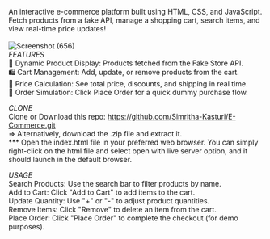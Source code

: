 An interactive e-commerce platform built using HTML, CSS, and JavaScript. Fetch products from a fake API, manage a shopping cart, search items, and view real-time price updates!
<br>
<br>
![Screenshot (656)](https://github.com/user-attachments/assets/0cff2115-45ec-4900-ab43-70bee32a4454)
<br>
*FEATURES*
<br>
🔄 Dynamic Product Display: Products fetched from the Fake Store API.
<br>
🛍️ Cart Management: Add, update, or remove products from the cart.
<br>
💸 Price Calculation: See total price, discounts, and shipping in real time.
<br>
🛑 Order Simulation: Click Place Order for a quick dummy purchase flow.

*CLONE*
<br>
Clone or Download this repo: https://github.com/Simritha-Kasturi/E-Commerce.git
<br>
=> Alternatively, download the .zip file and extract it.
<br>
*** Open the index.html file in your preferred web browser. You can simply right-click on the html file and select open with live server option, and it should launch in the default browser.

*USAGE*
<br>
Search Products: Use the search bar to filter products by name.
<br>
Add to Cart: Click "Add to Cart" to add items to the cart.
<br>
Update Quantity: Use "+" or "-" to adjust product quantities.
<br>
Remove Items: Click "Remove" to delete an item from the cart.
<br>
Place Order: Click "Place Order" to complete the checkout (for demo purposes).
